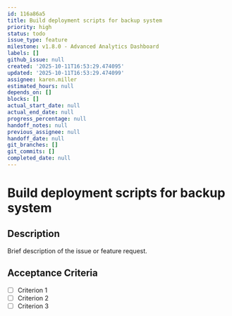 ```yaml
---
id: 116a86a5
title: Build deployment scripts for backup system
priority: high
status: todo
issue_type: feature
milestone: v1.8.0 - Advanced Analytics Dashboard
labels: []
github_issue: null
created: '2025-10-11T16:53:29.474095'
updated: '2025-10-11T16:53:29.474099'
assignee: karen.miller
estimated_hours: null
depends_on: []
blocks: []
actual_start_date: null
actual_end_date: null
progress_percentage: null
handoff_notes: null
previous_assignee: null
handoff_date: null
git_branches: []
git_commits: []
completed_date: null
---
```


# Build deployment scripts for backup system

## Description

Brief description of the issue or feature request.

## Acceptance Criteria

- [ ] Criterion 1
- [ ] Criterion 2
- [ ] Criterion 3